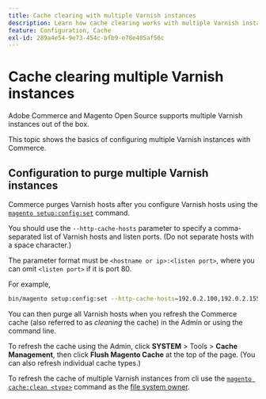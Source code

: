 ```yaml
---
title: Cache clearing with multiple Varnish instances
description: Learn how cache clearing works with multiple Varnish instances.
feature: Configuration, Cache
exl-id: 289a4e54-9e73-454c-bfb9-e78e405af56c
---
```

# Cache clearing multiple Varnish instances

Adobe Commerce and Magento Open Source supports multiple Varnish instances out of the box.

This topic shows the basics of configuring multiple Varnish instances with Commerce.

## Configuration to purge multiple Varnish instances

Commerce purges Varnish hosts after you configure Varnish hosts using the [`magento setup:config:set`](../../installation/tutorials/deployment.md) command.

You should use the `--http-cache-hosts` parameter to specify a comma-separated list of Varnish hosts and listen ports. (Do not separate hosts with a space character.)

The parameter format must be `<hostname or ip>:<listen port>`, where you can omit `<listen port>` if it is port 80.

For example,

```bash
bin/magento setup:config:set --http-cache-hosts=192.0.2.100,192.0.2.155:8080
```

You can then purge all Varnish hosts when you refresh the Commerce cache (also referred to as _cleaning_ the cache) in the Admin or using the command line.

To refresh the cache using the Admin, click **SYSTEM** > Tools > **Cache Management**, then click **Flush Magento Cache** at the top of the page. (You can also refresh individual cache types.)

To refresh the cache of multiple Varnish instances from cli use the [`magento cache:clean <type>`](../cli/manage-cache.md#clean-and-flush-cache-types) command as the [file system owner](../../installation/prerequisites/file-system/overview.md).
